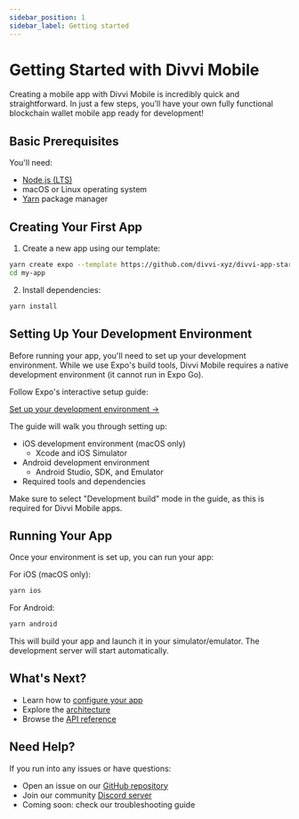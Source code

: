 ```yaml
---
sidebar_position: 1
sidebar_label: Getting started
---
```


# Getting Started with Divvi Mobile

Creating a mobile app with Divvi Mobile is incredibly quick and straightforward. In just a few steps, you'll have your own fully functional blockchain wallet mobile app ready for development!

## Basic Prerequisites

You'll need:

- [Node.js (LTS)](https://nodejs.org/en/)
- macOS or Linux operating system
- [Yarn](https://yarnpkg.com/getting-started/install) package manager

## Creating Your First App

1. Create a new app using our template:

```bash
yarn create expo --template https://github.com/divvi-xyz/divvi-app-starter my-app
cd my-app
```

2. Install dependencies:

```bash
yarn install
```

## Setting Up Your Development Environment

Before running your app, you'll need to set up your development environment. While we use Expo's build tools, Divvi Mobile requires a native development environment (it cannot run in Expo Go).

Follow Expo's interactive setup guide:

[Set up your development environment →](https://docs.expo.dev/get-started/set-up-your-environment/?mode=development-build)

The guide will walk you through setting up:

- iOS development environment (macOS only)
  - Xcode and iOS Simulator
- Android development environment
  - Android Studio, SDK, and Emulator
- Required tools and dependencies

Make sure to select "Development build" mode in the guide, as this is required for Divvi Mobile apps.

## Running Your App

Once your environment is set up, you can run your app:

For iOS (macOS only):

```bash
yarn ios
```

For Android:

```bash
yarn android
```

This will build your app and launch it in your simulator/emulator. The development server will start automatically.

## What's Next?

- Learn how to [configure your app](configuration.md)
- Explore the [architecture](architecture.md)
- Browse the [API reference](api-reference.md)

## Need Help?

If you run into any issues or have questions:

- Open an issue on our [GitHub repository](https://github.com/divvi-xyz/divvi-mobile)
- Join our community [Discord server](https://discord.com/invite/EaxZDhMuDn)
- Coming soon: check our troubleshooting guide
